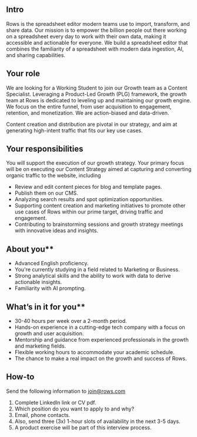 ## Intro

Rows is the spreadsheet editor modern teams use to import, transform, and share data. Our mission is to empower the billion people out there working on a spreadsheet every day to work with their own data, making it accessible and actionable for everyone. We build a spreadsheet editor that combines the familiarity of a spreadsheet with modern data ingestion, AI, and sharing capabilities.

## Your role

We are looking for a Working Student to join our Growth team as a Content Specialist. Leveraging a Product-Led Growth (PLG) framework, the growth team at Rows is dedicated to leveling up and maintaining our growth engine. We focus on the entire funnel, from user acquisition to engagement, retention, and monetization. We are action-biased and data-driven.

Content creation and distribution are pivotal in our strategy, and aim at generating high-intent traffic that fits our key use cases.

## Your responsibilities

You will support the execution of our growth strategy. Your primary focus will be on executing our Content Strategy aimed at capturing and converting organic traffic to the website, including

- Review and edit content pieces for blog and template pages.
- Publish them on our CMS.
- Analyzing search results and spot optimization opportunities.
- Supporting content creation and marketing initiatives to promote other use cases of Rows within our prime target, driving traffic and engagement.
- Contributing to brainstorming sessions and growth strategy meetings with innovative ideas and insights.

## About you**

- Advanced English proficiency.
- You're currently studying in a field related to Marketing or Business.
- Strong analytical skills and the ability to work with data to derive actionable insights.
- Familiarity with AI prompting.

## What’s in it for you**

- 30-40 hours per week over a 2-month period.
- Hands-on experience in a cutting-edge tech company with a focus on growth and user acquisition.
- Mentorship and guidance from experienced professionals in the growth and marketing fields.
- Flexible working hours to accommodate your academic schedule.
- The chance to make a real impact on the growth and success of Rows.

## How-to

Send the following information to join@rows.com

1. Complete LinkedIn link or CV pdf.
2. Which position do you want to apply to and why?
3. Email, phone contacts.
4. Also, send three (3x) 1-hour slots of availability in the next 3-5 days.
5. A product exercise will be part of this interview process.
